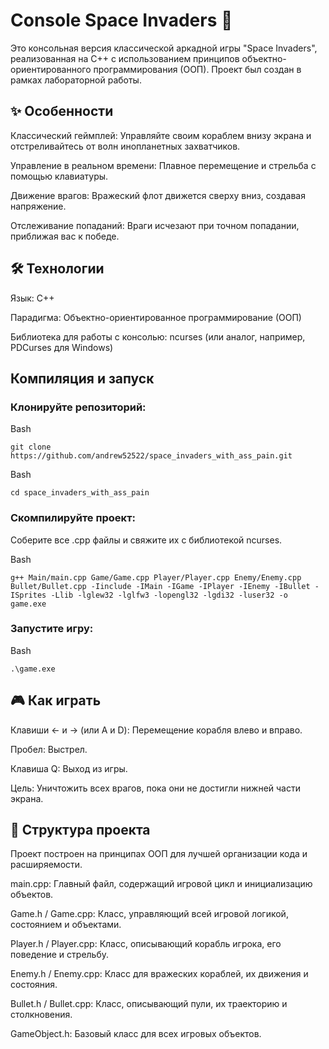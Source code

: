 # Console Space Invaders 👾
Это консольная версия классической аркадной игры "Space Invaders", реализованная на C++ с использованием принципов объектно-ориентированного программирования (ООП). Проект был создан в рамках лабораторной работы.

## ✨ Особенности
Классический геймплей: Управляйте своим кораблем внизу экрана и отстреливайтесь от волн инопланетных захватчиков.

Управление в реальном времени: Плавное перемещение и стрельба с помощью клавиатуры.

Движение врагов: Вражеский флот движется сверху вниз, создавая напряжение.

Отслеживание попаданий: Враги исчезают при точном попадании, приближая вас к победе.

## 🛠️ Технологии
Язык: C++

Парадигма: Объектно-ориентированное программирование (ООП)

Библиотека для работы с консолью: ncurses (или аналог, например, PDCurses для Windows)

## Компиляция и запуск
### Клонируйте репозиторий:

Bash
```
git clone https://github.com/andrew52522/space_invaders_with_ass_pain.git
```
Bash
```
cd space_invaders_with_ass_pain
```

### Скомпилируйте проект:
Соберите все .cpp файлы и свяжите их с библиотекой ncurses.

Bash
```
g++ Main/main.cpp Game/Game.cpp Player/Player.cpp Enemy/Enemy.cpp Bullet/Bullet.cpp -Iinclude -IMain -IGame -IPlayer -IEnemy -IBullet -ISprites -Llib -lglew32 -lglfw3 -lopengl32 -lgdi32 -luser32 -o game.exe
```
### Запустите игру:

Bash
```
.\game.exe
```

## 🎮 Как играть
Клавиши ← и → (или A и D): Перемещение корабля влево и вправо.

Пробел: Выстрел.

Клавиша Q: Выход из игры.

Цель: Уничтожить всех врагов, пока они не достигли нижней части экрана.

## 📂 Структура проекта
Проект построен на принципах ООП для лучшей организации кода и расширяемости.

main.cpp: Главный файл, содержащий игровой цикл и инициализацию объектов.

Game.h / Game.cpp: Класс, управляющий всей игровой логикой, состоянием и объектами.

Player.h / Player.cpp: Класс, описывающий корабль игрока, его поведение и стрельбу.

Enemy.h / Enemy.cpp: Класс для вражеских кораблей, их движения и состояния.

Bullet.h / Bullet.cpp: Класс, описывающий пули, их траекторию и столкновения.

GameObject.h: Базовый класс для всех игровых объектов.
